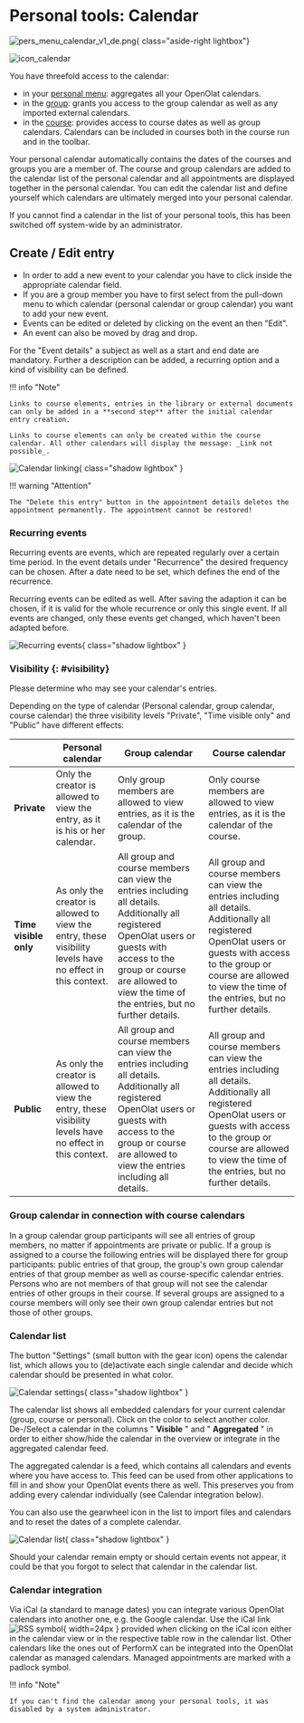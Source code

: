 # Personal tools: Calendar

![pers_menu_calendar_v1_de.png](assets/pers_menu_calendar_v1_de.png){ class="aside-right lightbox"}

![icon_calendar](assets/icon_calendar.png)

You have threefold access to the calendar:

* in your [personal menu](../personal_menu/index.md): aggregates all your OpenOlat calendars.
* in the [group](../groups/Using_Group_Tools.md): grants you access to the group calendar as well as any imported external calendars.
* in the [course](../area_modules/Courses.md): provides access to course dates as well as group calendars. Calendars can be included in courses both in the course run and in the toolbar.

Your personal calendar automatically contains the dates of the courses and groups you are a member of. The course and group calendars are added to the calendar list of the personal calendar and all appointments are displayed together in the personal calendar. You can edit the calendar list and define yourself which calendars are ultimately merged into your personal calendar.

If you cannot find a calendar in the list of your personal tools, this has been switched off system-wide by an administrator.


## Create / Edit entry

* In order to add a new event to your calendar you have to click inside the appropriate calendar field. 
* If you are a group member you have to first select from the pull-down menu to which calendar (personal calendar or group calendar) you want to add your new event. 
* Events can be edited or deleted by clicking on the event an then "Edit". 
* An event can also be moved by drag and drop.

For the "Event details" a subject as well as a start and end date are mandatory. Further a description can be added, a recurring option and a kind of visibility can be defined.

!!! info "Note"

    Links to course elements, entries in the library or external documents can only be added in a **second step** after the initial calendar entry creation.
    
    Links to course elements can only be created within the course calendar. All other calendars will display the message: _Link not possible_.

![Calendar linking](assets/calendar_connection_EN.png){ class="shadow lightbox" }

!!! warning "Attention"

    The "Delete this entry" button in the appointment details deletes the appointment permanently. The appointment cannot be restored!

### Recurring events

Recurring events are events, which are repeated regularly over a certain time period. In the event details under "Recurrence" the desired frequency can be chosen. After a date need to be set, which defines the end of the recurrence.

Recurring events can be edited as well. After saving the adaption it can be chosen, if it is valid for the whole recurrence or only this single event. If all events are changed, only these events get changed, which haven't been adapted before.

![Recurring events](assets/recurringevent_EN.png){ class="shadow lightbox" }


### Visibility {: #visibility}

Please determine who may see your calendar's entries.

Depending on the type of calendar (Personal calendar, group calendar, course calendar) the three visibility levels "Private", "Time visible only" and "Public" have different effects:

|| Personal calendar| Group calendar| Course calendar  
---|---|---|---  
**Private** | Only the creator is allowed to view the entry, as it is his or her calendar.| Only group members are allowed to view entries, as it is the calendar of the group. | Only course members are allowed to view entries, as it is the calendar of the course.  
**Time visible only** | As only the creator is allowed to view the entry, these visibility levels have no effect in this context. | All group and course members can view the entries including all details. Additionally all registered OpenOlat users or guests with access to the group or course are allowed to view the time of the entries, but no further details. | All group and course members can view the entries including all details. Additionally all registered OpenOlat users or guests with access to the group or course are allowed to view the time of the entries, but no further details.
**Public** | As only the creator is allowed to view the entry, these visibility levels have no effect in this context. | All group and course members can view the entries including all details. Additionally all registered OpenOlat users or guests with access to the group or course are allowed to view the entries including all details. | All group and course members can view the entries including all details. Additionally all registered OpenOlat users or guests with access to the group or course are allowed to view the time of the entries, but no further details.

### Group calendar in connection with course calendars

In a group calendar group participants will see all entries of group members, no matter if appointments are private or public. If a group is assigned to a course the following entries will be displayed there for group participants: public entries of that group, the group's own group calendar entries of that group member as well as course-specific calendar entries. Persons who are not members of that group will not see the calendar entries of other groups in their course. If several groups are assigned to a course members will only see their own group calendar entries but not those of other groups.

### Calendar list

The button "Settings" (small button with the gear icon) opens the calendar list, which allows you to (de)activate each single calendar and decide which calendar should be presented in what color.

![Calendar settings](assets/calendar.gif){ class="shadow lightbox" }

The calendar list shows all embedded calendars for your current calendar (group, course or personal). Click on the color to select another color. De-/Select a calendar in the columns " **Visible** " and " **Aggregated** " in order to either show/hide the calendar in the overview or integrate in the aggregated calendar feed.

The aggregated calendar is a feed, which contains all calendars and events where you have access to. This feed can be used from other applications to fill in and show your OpenOlat events there as well. This preserves you from adding every calendar individually (see Calendar integration below).

You can also use the gearwheel icon in the list to import files and calendars and to reset the dates of a complete calendar.

![Calendar list](assets/calendar_list.gif){ class="shadow lightbox" }

Should your calendar remain empty or should certain events not appear, it could be that you forgot to select that calendar in the calendar list.

### Calendar integration

Via iCal (a standard to manage dates) you can integrate various OpenOlat calendars into another one, e.g. the Google calendar. Use the iCal link ![RSS symbol](assets/icon_rss_small.png){ width=24px } provided when clicking on the iCal icon either in the calendar view or in the respective table row in the calendar list. Other calendars like the ones out of PerformX can be integrated into the OpenOlat calendar as managed calendars. Managed appointments are marked with a padlock symbol.

!!! info "Note"

    If you can't find the calendar among your personal tools, it was disabled by a system administrator.
